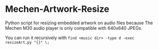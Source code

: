 # Mechen-Artwork-Resize
Python script for resizing embedded artwork on audio files because The Mechen M30 audio player is only compatible with 640x640 JPEGs.

You can run it recursively with `find <music dir> -type d -exec resizeArt.py "{}" \;`
